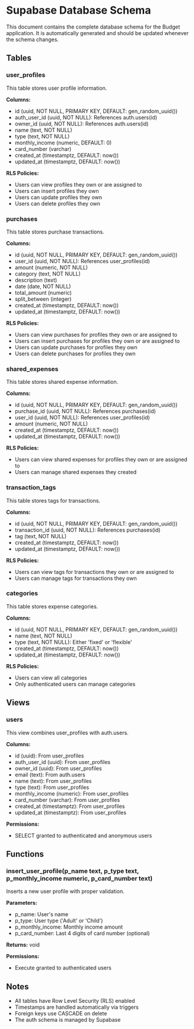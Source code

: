 # Supabase Database Schema

This document contains the complete database schema for the Budget application. It is automatically generated and should be updated whenever the schema changes.

## Tables

### user_profiles
This table stores user profile information.

**Columns:**
- id (uuid, NOT NULL, PRIMARY KEY, DEFAULT: gen_random_uuid())
- auth_user_id (uuid, NOT NULL): References auth.users(id)
- owner_id (uuid, NOT NULL): References auth.users(id)
- name (text, NOT NULL)
- type (text, NOT NULL)
- monthly_income (numeric, DEFAULT: 0)
- card_number (varchar)
- created_at (timestamptz, DEFAULT: now())
- updated_at (timestamptz, DEFAULT: now())

**RLS Policies:**
- Users can view profiles they own or are assigned to
- Users can insert profiles they own
- Users can update profiles they own
- Users can delete profiles they own

### purchases
This table stores purchase transactions.

**Columns:**
- id (uuid, NOT NULL, PRIMARY KEY, DEFAULT: gen_random_uuid())
- user_id (uuid, NOT NULL): References user_profiles(id)
- amount (numeric, NOT NULL)
- category (text, NOT NULL)
- description (text)
- date (date, NOT NULL)
- total_amount (numeric)
- split_between (integer)
- created_at (timestamptz, DEFAULT: now())
- updated_at (timestamptz, DEFAULT: now())

**RLS Policies:**
- Users can view purchases for profiles they own or are assigned to
- Users can insert purchases for profiles they own or are assigned to
- Users can update purchases for profiles they own
- Users can delete purchases for profiles they own

### shared_expenses
This table stores shared expense information.

**Columns:**
- id (uuid, NOT NULL, PRIMARY KEY, DEFAULT: gen_random_uuid())
- purchase_id (uuid, NOT NULL): References purchases(id)
- user_id (uuid, NOT NULL): References user_profiles(id)
- amount (numeric, NOT NULL)
- created_at (timestamptz, DEFAULT: now())
- updated_at (timestamptz, DEFAULT: now())

**RLS Policies:**
- Users can view shared expenses for profiles they own or are assigned to
- Users can manage shared expenses they created

### transaction_tags
This table stores tags for transactions.

**Columns:**
- id (uuid, NOT NULL, PRIMARY KEY, DEFAULT: gen_random_uuid())
- transaction_id (uuid, NOT NULL): References purchases(id)
- tag (text, NOT NULL)
- created_at (timestamptz, DEFAULT: now())
- updated_at (timestamptz, DEFAULT: now())

**RLS Policies:**
- Users can view tags for transactions they own or are assigned to
- Users can manage tags for transactions they own

### categories
This table stores expense categories.

**Columns:**
- id (uuid, NOT NULL, PRIMARY KEY, DEFAULT: gen_random_uuid())
- name (text, NOT NULL)
- type (text, NOT NULL): Either 'fixed' or 'flexible'
- created_at (timestamptz, DEFAULT: now())
- updated_at (timestamptz, DEFAULT: now())

**RLS Policies:**
- Users can view all categories
- Only authenticated users can manage categories

## Views

### users
This view combines user_profiles with auth.users.

**Columns:**
- id (uuid): From user_profiles
- auth_user_id (uuid): From user_profiles
- owner_id (uuid): From user_profiles
- email (text): From auth.users
- name (text): From user_profiles
- type (text): From user_profiles
- monthly_income (numeric): From user_profiles
- card_number (varchar): From user_profiles
- created_at (timestamptz): From user_profiles
- updated_at (timestamptz): From user_profiles

**Permissions:**
- SELECT granted to authenticated and anonymous users

## Functions

### insert_user_profile(p_name text, p_type text, p_monthly_income numeric, p_card_number text)
Inserts a new user profile with proper validation.

**Parameters:**
- p_name: User's name
- p_type: User type ('Adult' or 'Child')
- p_monthly_income: Monthly income amount
- p_card_number: Last 4 digits of card number (optional)

**Returns:** void

**Permissions:**
- Execute granted to authenticated users

## Notes
- All tables have Row Level Security (RLS) enabled
- Timestamps are handled automatically via triggers
- Foreign keys use CASCADE on delete
- The auth schema is managed by Supabase
